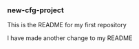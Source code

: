 ### new-cfg-project

This is the README for my first repository




I have made another change to my README

